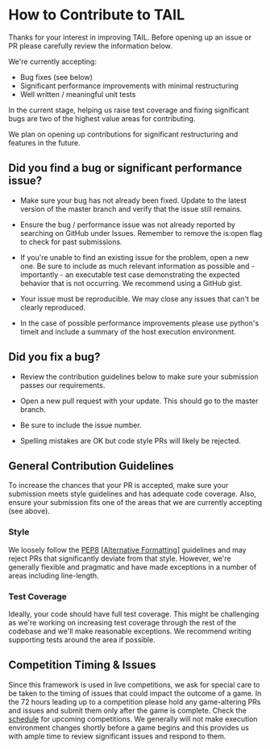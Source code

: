 # How to Contribute to TAIL
Thanks for your interest in improving TAIL. Before opening up an issue or PR please carefully review the information below.

We're currently accepting:

- Bug fixes (see below)
- Significant performance improvements with minimal restructuring
- Well written / meaningful unit tests

In the current stage, helping us raise test coverage and fixing significant bugs are two of the highest value areas for contributing.

We plan on opening up contributions for significant restructuring and features in the future.

## Did you find a bug or significant performance issue?

- Make sure your bug has not already been fixed. Update to the latest version of the master branch and verify that the issue still remains.

- Ensure the bug / performance issue was not already reported by searching on GitHub under Issues. Remember to remove the is:open flag to check for past submissions.

- If you're unable to find an existing issue for the problem, open a new one. Be sure to include as much relevant information as possible and - importantly - an executable test case demonstrating the expected behavior that is not occurring. We recommend using a GitHub gist.

- Your issue must be reproducible. We may close any issues that can't be clearly reproduced.

- In the case of possible performance improvements please use python's timeit and include a summary of the host execution environment.

## Did you fix a bug?

- Review the contribution guidelines below to make sure your submission passes our requirements.

- Open a new pull request with your update. This should go to the master branch.

- Be sure to include the issue number.

- Spelling mistakes are OK but code style PRs will likely be rejected.


## General Contribution Guidelines
To increase the chances that your PR is accepted, make sure your submission meets style guidelines and has adequate code coverage. Also, ensure your submission fits one of the areas that we are currently accepting (see above).

### Style
We loosely follow the [PEP8](https://www.python.org/dev/peps/pep-0008/) [[Alternative Formatting](https://pep8.org/)] guidelines and may reject PRs that significantly deviate from that style. However, we're generally flexible and pragmatic and have made exceptions in a number of areas including line-length.

### Test Coverage
Ideally, your code should have full test coverage. This might be challenging as we're working on increasing test coverage through the rest of the codebase and we'll make reasonable exceptions. We recommend writing supporting tests around the area if possible.

## Competition Timing & Issues
Since this framework is used in live competitions, we ask for special care to be taken to the timing of issues that could impact the outcome of a game. In the 72 hours leading up to a competition please hold any game-altering PRs and issues and submit them only after the game is complete. Check the [schedule](https://midnightfight.ai) for upcoming competitions. We generally will not make execution environment changes shortly before a game begins and this provides us with ample time to review significant issues and respond to them.
